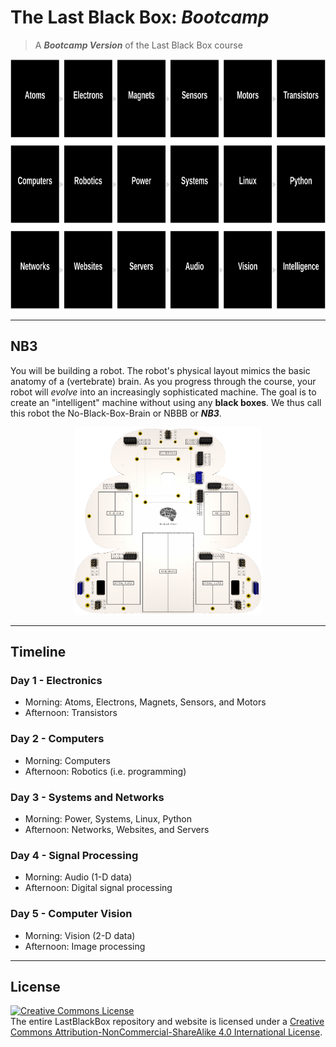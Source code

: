 # The Last Black Box: *Bootcamp*

> A ***Bootcamp Version*** of the Last Black Box course

<p align="center">
<img src="_designs/layout/bootcamp_layout.png" alt="LBB bootcamp layout" width="800" height="400">
</p>

----

## NB3

You will be building a robot. The robot's physical layout mimics the basic anatomy of a (vertebrate) brain. As you progress through the course, your robot will *evolve* into an increasingly sophisticated machine. The goal is to create an "intelligent" machine without using any **black boxes**. We thus call this robot the No-Black-Box-Brain or NBBB or ***NB3***.

<p align="center">
<img src="../_designs/NB3/NB3_render.png" alt="NB3 outline" width="300" height="300">
</p>

----

## Timeline

### Day 1 - Electronics

- Morning: Atoms, Electrons, Magnets, Sensors, and Motors
- Afternoon: Transistors

### Day 2 - Computers

- Morning: Computers
- Afternoon: Robotics (i.e. programming)

### Day 3 - Systems and Networks

- Morning: Power, Systems, Linux, Python
- Afternoon: Networks, Websites, and Servers

### Day 4 - Signal Processing

- Morning: Audio (1-D data)
- Afternoon: Digital signal processing

### Day 5 - Computer Vision

- Morning: Vision (2-D data)
- Afternoon: Image processing

----

## License

<a rel="license" href="http://creativecommons.org/licenses/by-nc-sa/4.0/"><img alt="Creative Commons License" style="border-width:0" src="https://i.creativecommons.org/l/by-nc-sa/4.0/88x31.png" /></a><br />The entire LastBlackBox repository and website is licensed under a <a rel="license" href="http://creativecommons.org/licenses/by-nc-sa/4.0/">Creative Commons Attribution-NonCommercial-ShareAlike 4.0 International License</a>.
